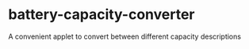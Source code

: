 # battery-capacity-converter
A convenient applet to convert between different capacity descriptions
